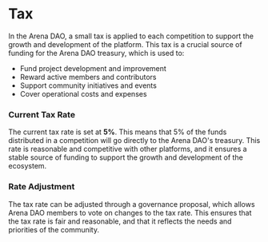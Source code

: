# Tax

In the Arena DAO, a small tax is applied to each competition to support the growth and development of the platform. This tax is a crucial source of funding for the Arena DAO treasury, which is used to:

* Fund project development and improvement
* Reward active members and contributors
* Support community initiatives and events
* Cover operational costs and expenses

### Current Tax Rate

The current tax rate is set at **5%**. This means that 5% of the funds distributed in a competition will go directly to the Arena DAO's treasury. This rate is reasonable and competitive with other platforms, and it ensures a stable source of funding to support the growth and development of the ecosystem.

### Rate Adjustment

The tax rate can be adjusted through a governance proposal, which allows Arena DAO members to vote on changes to the tax rate. This ensures that the tax rate is fair and reasonable, and that it reflects the needs and priorities of the community.
